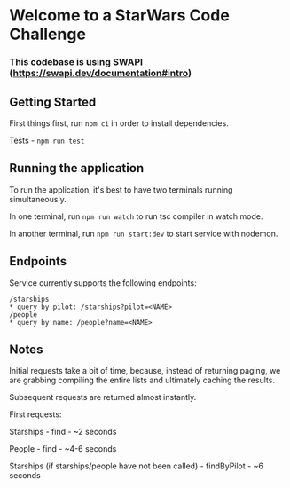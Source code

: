 # Welcome to a StarWars Code Challenge

### This codebase is using SWAPI (https://swapi.dev/documentation#intro)

## Getting Started

First things first, run `npm ci` in order to install dependencies.

Tests - `npm run test`

## Running the application

To run the application, it's best to have two terminals running simultaneously.

In one terminal, run `npm run watch` to run tsc compiler in watch mode.

In another terminal, run `npm run start:dev` to start service with nodemon.

## Endpoints

Service currently supports the following endpoints:
```
/starships
* query by pilot: /starships?pilot=<NAME>
/people
* query by name: /people?name=<NAME>
```

## Notes

Initial requests take a bit of time, because, instead of returning paging, we are grabbing compiling the entire lists
and ultimately caching the results.

Subsequent requests are returned almost instantly.

First requests:

Starships - find - ~2 seconds

People - find - ~4-6 seconds

Starships (if starships/people have not been called) - findByPilot - ~6 seconds
